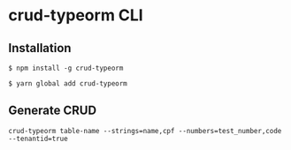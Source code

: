 # crud-typeorm CLI
## Installation

```shell
$ npm install -g crud-typeorm
```
```shell
$ yarn global add crud-typeorm
```
## Generate CRUD

```shell
crud-typeorm table-name --strings=name,cpf --numbers=test_number,code --tenantid=true
```
